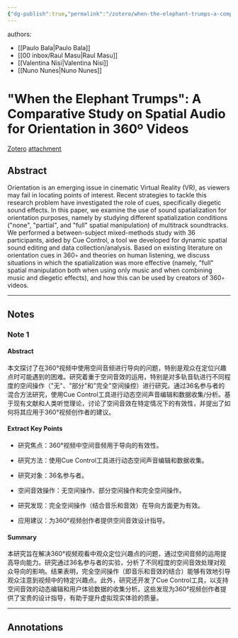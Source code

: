 ```yaml
---
{"dg-publish":true,"permalink":"/zotero/when-the-elephant-trumps-a-comparative-study-on-spatial-audio-for-orientation-in-360-videos/","title":"When the Elephant Trumps: A Comparative Study on Spatial Audio for Orientation in 360º Videos","tags":["gardenEntry"]}
---
```





authors: 
 - [[Paulo Bala\|Paulo Bala]]
 - [[00 inbox/Raul Masu\|Raul Masu]]
 - [[Valentina Nisi\|Valentina Nisi]]
 - [[Nuno Nunes\|Nuno Nunes]]



# "When the Elephant Trumps": A Comparative Study on Spatial Audio for Orientation in 360º Videos

[Zotero](zotero://select/library/items/DRCLBV3M) [attachment](<file:///Volumes/Working%20SSD/Zotero/storage/8G59P6C9/Bala%20%E7%AD%89%20-%202019%20-%20When%20the%20Elephant%20Trumps%20A%20Comparative%20Study%20on.pdf>)

## Abstract

Orientation is an emerging issue in cinematic Virtual Reality (VR), as viewers may fail in locating points of interest. Recent strategies to tackle this research problem have investigated the role of cues, specifically diegetic sound effects. In this paper, we examine the use of sound spatialization for orientation purposes, namely by studying different spatialization conditions ("none", "partial", and "full" spatial manipulation) of multitrack soundtracks. We performed a between-subject mixed-methods study with 36 participants, aided by Cue Control, a tool we developed for dynamic spatial sound editing and data collection/analysis. Based on existing literature on orientation cues in 360◦ and theories on human listening, we discuss situations in which the spatialization was more effective (namely, "full" spatial manipulation both when using only music and when combining music and diegetic effects), and how this can be used by creators of 360◦ videos.




---
## Notes


###  Note 1

#### Abstract

本文探讨了在360°视频中使用空间音频进行导向的问题，特别是观众在定位兴趣点时可能遇到的困难。研究着重于空间音效的运用，特别是对多轨音轨进行不同程度的空间操作（"无"、"部分"和"完全"空间操控）进行研究。通过36名参与者的混合方法研究，使用Cue Control工具进行动态空间声音编辑和数据收集/分析。基于现有文献和人类听觉理论，讨论了空间音效在特定情况下的有效性，并提出了如何将其应用于360°视频创作者的建议。

#### Extract Key Points

- 研究焦点：360°视频中空间音频用于导向的有效性。

- 研究方法：使用Cue Control工具进行动态空间声音编辑和数据收集。

- 研究对象：36名参与者。

- 空间音效操作：无空间操作、部分空间操作和完全空间操作。

- 研究发现：完全空间操作（结合音乐和音效）在导向方面更为有效。

- 应用建议：为360°视频创作者提供空间音效设计指导。

#### Summary

本研究旨在解决360°视频观看中观众定位兴趣点的问题，通过空间音频的运用提高导向能力。研究通过36名参与者的实验，分析了不同程度的空间音效处理对观众导向的影响。结果表明，完全空间操作（即音乐和音效的结合）能够有效地引导观众注意到视频中的特定兴趣点。此外，研究还开发了Cue Control工具，以支持空间音效的动态编辑和用户体验数据的收集分析。这些发现为360°视频创作者提供了宝贵的设计指导，有助于提升虚拟现实体验的质量。











---
## Annotations

